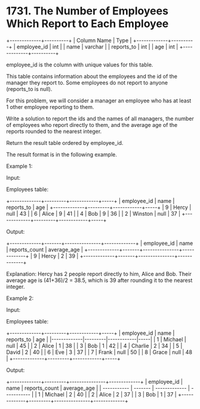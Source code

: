 # 1731. The Number of Employees Which Report to Each Employee

+-------------+----------+
| Column Name | Type |
+-------------+----------+
| employee_id | int |
| name | varchar |
| reports_to | int |
| age | int |
+-------------+----------+

employee_id is the column with unique values for this table.

This table contains information about the employees and the id of the manager they report to. Some employees do not report to anyone (reports_to is null).

For this problem, we will consider a manager an employee who has at least 1 other employee reporting to them.

Write a solution to report the ids and the names of all managers, the number of employees who report directly to them, and the average age of the reports rounded to the nearest integer.

Return the result table ordered by employee_id.

The result format is in the following example.

Example 1:

Input:

Employees table:

+-------------+---------+------------+-----+
| employee_id | name | reports_to | age |
+-------------+---------+------------+-----+
| 9 | Hercy | null | 43 |
| 6 | Alice | 9 | 41 |
| 4 | Bob | 9 | 36 |
| 2 | Winston | null | 37 |
+-------------+---------+------------+-----+

Output:

+-------------+-------+---------------+-------------+
| employee_id | name | reports_count | average_age |
+-------------+-------+---------------+-------------+
| 9 | Hercy | 2 | 39 |
+-------------+-------+---------------+-------------+

Explanation: Hercy has 2 people report directly to him, Alice and Bob. Their average age is (41+36)/2 = 38.5, which is 39 after rounding it to the nearest integer.

Example 2:

Input:

Employees table:

+-------------+---------+------------+-----+
| employee_id | name | reports_to | age |
|-------------|---------|------------|-----|
| 1 | Michael | null | 45 |
| 2 | Alice | 1 | 38 |
| 3 | Bob | 1 | 42 |
| 4 | Charlie | 2 | 34 |
| 5 | David | 2 | 40 |
| 6 | Eve | 3 | 37 |
| 7 | Frank | null | 50 |
| 8 | Grace | null | 48 |
+-------------+---------+------------+-----+

Output:

+-------------+---------+---------------+-------------+
| employee_id | name | reports_count | average_age |
| ----------- | ------- | ------------- | ----------- |
| 1 | Michael | 2 | 40 |
| 2 | Alice | 2 | 37 |
| 3 | Bob | 1 | 37 |
+-------------+---------+---------------+-------------+
